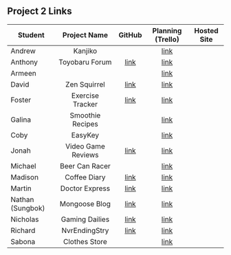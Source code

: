 ## Project 2 Links

| Student | Project Name | GitHub | Planning (Trello) | Hosted Site |
|---|:---:|:---:|:---:|:---:|
| Andrew | Kanjiko |  | [link](https://trello.com/b/qMRaUG0T/kanjiko) |  |
| Anthony | Toyobaru Forum | [link](https://github.com/Thedbzr/toyobaru-forum) | [link](https://trello.com/b/RYBuefK3/toyobaru-forum) |  |
| Armeen |  |  | [link](https://trello.com/b/Omtf3m3G/project-2) |  |
| David | Zen Squirrel | [link](https://github.com/DaCoPro/Pomodoro-proj-mgnt) | [link](https://trello.com/b/5J7OZUoQ/zen-squirrel) |  |
| Foster | Exercise Tracker | [link](https://github.com/fosterhorak/exercise-tracker-app) | [link](https://trello.com/b/E1EXwrb3/ga-project-2-planning-exercise-tracking) |  |
| Galina | Smoothie Recipes |  | [link](https://trello.com/b/TQc6ItJf/healthy-smoothie-recipies) |  |
| Coby | EasyKey |  | [link](https://trello.com/b/X0ohSAUv/easykey) |  |
| Jonah | Video Game Reviews | [link](https://github.com/Jonahmallard/videogame-reviews) | [link](https://trello.com/b/Acy45NUL/sei-project-2) |  |
| Michael | Beer Can Racer |  | [link](https://trello.com/b/B9QIwCjf/beer-can-racer) |  |
| Madison | Coffee Diary | [link](https://github.com/Madmaxbeyond/coffee-diary) | [link](https://trello.com/b/S7WkBCgg/project-2-full-stack-crud-app) |  |
| Martin | Doctor Express | [link](https://github.com/BlueCadet-3/doctor-express) | [link](https://trello.com/b/PQ61vkrf/doctor-express) |  |
| Nathan (Sungbok) | Mongoose Blog | [link](https://github.com/grey1287/mogoose-blog) | [link](https://trello.com/b/8sK8WgjV/project-2-planning) |  |
| Nicholas | Gaming Dailies | [link](https://github.com/NNguyen20/GamingDailies) | [link](https://trello.com/b/Xh2MGQif/project-2-planning) |  |
| Richard | NvrEndingStry | [link](https://github.com/turtlepower93/NvrEndngStry) | [link](https://trello.com/b/ooRiEMjn/beanjuice) |  |
| Sabona | Clothes Store |  | [link](https://trello.com/b/NY9ZGmCr/project-2-clothes-store) |  |

